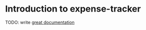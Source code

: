 # Introduction to expense-tracker

TODO: write [great documentation](https://jacobian.org/writing/what-to-write/)
